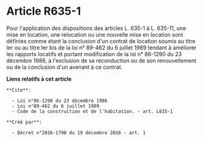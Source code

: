 # Article R635-1

Pour l'application des dispositions des articles L. 635-1 à L. 635-11, une mise en location, une relocation ou une nouvelle
mise en location sont définies comme étant la conclusion d'un contrat de location soumis au titre Ier ou au titre Ier bis de
la loi n° 89-462 du 6 juillet 1989 tendant à améliorer les rapports locatifs et portant modification de la loi n° 86-1290 du
23 décembre 1986, à l'exclusion de sa reconduction ou de son renouvellement ou de la conclusion d'un avenant à ce contrat.

**Liens relatifs à cet article**

	**Cite**:

	  - Loi n°86-1290 du 23 décembre 1986
	  - Loi n°89-462 du 6 juillet 1989
	  - Code de la construction et de l'habitation. - art. L635-1

	**Créé par**:

	  - Décret n°2016-1790 du 19 décembre 2016 - art. 1
